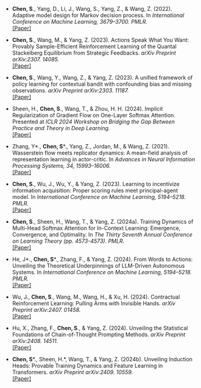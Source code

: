 - <strong>Chen, S</strong>., Yang, D., Li, J., Wang, S., Yang, Z., & Wang, Z. (2022). Adaptive model design for Markov decision process. In *International Conference on Machine Learning, 3679–3700. PMLR.*\
[[Paper]](https://proceedings.mlr.press/v162/chen22ab/chen22ab.pdf)

- <strong>Chen, S</strong>., Wang, M., & Yang, Z. (2023). Actions Speak What You Want: Provably Sample-Efficient Reinforcement Learning of the Quantal Stackelberg Equilibrium from Strategic Feedbacks. *arXiv Preprint arXiv:2307. 14085.*\
[[Paper]](https://arxiv.org/pdf/2307.14085)

- <strong>Chen, S</strong>., Wang, Y., Wang, Z., & Yang, Z. (2023). A unified framework of policy learning for contextual bandit with confounding bias and missing observations. *arXiv Preprint arXiv:2303. 11187.*\
[[Paper]](https://arxiv.org/pdf/2303.11187)

- Sheen, H., <strong>Chen, S</strong>., Wang, T., & Zhou, H. H. (2024). Implicit Regularization of Gradient Flow on One-Layer Softmax Attention. Presented at *ICLR 2024 Workshop on Bridging the Gap Between Practice and Theory in Deep Learning.*\
[[Paper]](https://arxiv.org/pdf/2403.08699)

- Zhang, Y\*., <strong>Chen, S</strong>\*., Yang, Z., Jordan, M., & Wang, Z. (2021). Wasserstein flow meets replicator dynamics: A mean-field analysis of representation learning in actor-critic. In *Advances in Neural Information Processing Systems, 34, 15993–16006.*\
[[Paper]](https://arxiv.org/pdf/2112.13530)

- <strong>Chen, S</strong>., Wu, J., Wu, Y., & Yang, Z. (2023). Learning to incentivize information acquisition: Proper scoring rules meet principal-agent model. In *International Conference on Machine Learning, 5194–5218. PMLR.*\
[[Paper]](https://arxiv.org/pdf/2303.08613)

- <strong>Chen, S</strong>., Sheen, H., Wang, T., & Yang, Z. (2024a). Training Dynamics of Multi-Head Softmax Attention for In-Context Learning: Emergence, Convergence, and Optimality. In *The Thirty Seventh Annual Conference on Learning Theory (pp. 4573-4573). PMLR.*\
[[Paper]](https://arxiv.org/pdf/2402.19442)

- He, J\*., <strong>Chen, S</strong>\*., Zhang, F., & Yang, Z. (2024). From Words to Actions: Unveiling the Theoretical Underpinnings of LLM-Driven Autonomous Systems. In *International Conference on Machine Learning, 5194–5218. PMLR.*\
[[Paper]](https://arxiv.org/pdf/2405.19883)

- Wu, J., <strong>Chen, S</strong>., Wang, M., Wang, H., & Xu, H. (2024). Contractual Reinforcement Learning: Pulling Arms with Invisible Hands. *arXiv Preprint arXiv:2407. 01458.*\
[[Paper]](https://arxiv.org/pdf/2407.01458)

- Hu, X., Zhang, F., <strong>Chen, S</strong>., & Yang, Z. (2024). Unveiling the Statistical Foundations of Chain-of-Thought Prompting Methods. *arXiv Preprint arXiv:2408. 14511.*\
[[Paper]](https://www.arxiv.org/pdf/2408.14511)

- <strong>Chen, S</strong>\*., Sheen, H.\*, Wang, T., & Yang, Z. (2024b). Unveiling Induction Heads: Provable Training Dynamics and Feature Learning in Transformers. *arXiv Preprint arXiv:2409. 10559.*\
[[Paper]](https://arxiv.org/pdf/2409.10559)